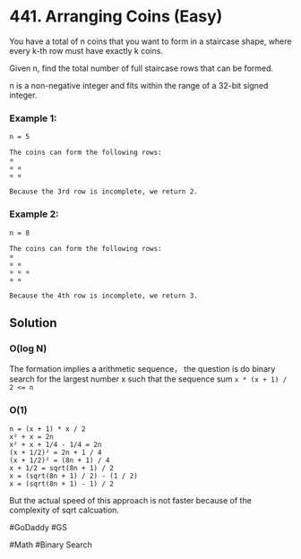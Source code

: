 # 441. Arranging Coins (Easy)

You have a total of n coins that you want to form in a staircase shape, where every k-th row must have exactly k coins.

Given n, find the total number of full staircase rows that can be formed.

n is a non-negative integer and fits within the range of a 32-bit signed integer.

### Example 1:
```
n = 5

The coins can form the following rows:
¤
¤ ¤
¤ ¤

Because the 3rd row is incomplete, we return 2.
```

### Example 2:
```
n = 8

The coins can form the following rows:
¤
¤ ¤
¤ ¤ ¤
¤ ¤

Because the 4th row is incomplete, we return 3.
```

## Solution
### O(log N)
The formation implies a arithmetic sequence， the question is do binary search for the largest number x such that the sequence sum `x * (x + 1) / 2 <= n`

### O(1)
```
n = (x + 1) * x / 2
x² + x = 2n
x² + x + 1/4 - 1/4 = 2n
(x + 1/2)² = 2n + 1 / 4
(x + 1/2)² = (8n + 1) / 4
x + 1/2 = sqrt(8n + 1) / 2
x = (sqrt(8n + 1) / 2) - (1 / 2)
x = (sqrt(8n + 1) - 1) / 2
```
But the actual speed of this approach is not faster because of the complexity of sqrt calcuation.

#GoDaddy #GS

#Math #Binary Search

